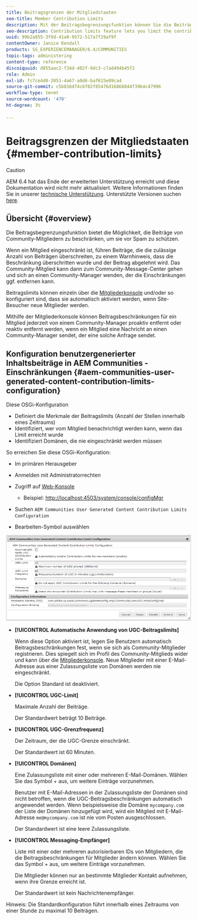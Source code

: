 ```yaml
---
title: Beitragsgrenzen der Mitgliedstaaten
seo-title: Member Contribution Limits
description: Mit der Beitragsbegrenzungsfunktion können Sie die Beiträge zum Schutz vor Spam einschränken
seo-description: Contribution limits feature lets you limit the contributions to protect against spam
uuid: 99b2a855-3f0d-41a0-9572-517a7f29af9f
contentOwner: Janice Kendall
products: SG_EXPERIENCEMANAGER/6.4/COMMUNITIES
topic-tags: administering
content-type: reference
discoiquuid: d855aac2-f34d-402f-9dc3-c7ad494b45f2
role: Admin
exl-id: fc7ce4d0-2051-4a67-a0d6-baf615e09ca4
source-git-commit: c5b816d74c6f02f85476d16868844f39b4c47996
workflow-type: tm+mt
source-wordcount: '470'
ht-degree: 3%

---
```


# Beitragsgrenzen der Mitgliedstaaten {#member-contribution-limits}

>[!CAUTION]
>
>AEM 6.4 hat das Ende der erweiterten Unterstützung erreicht und diese Dokumentation wird nicht mehr aktualisiert. Weitere Informationen finden Sie in unserer [technische Unterstützung](https://helpx.adobe.com/de/support/programs/eol-matrix.html). Unterstützte Versionen suchen [here](https://experienceleague.adobe.com/docs/?lang=de).

## Übersicht {#overview}

Die Beitragsbegrenzungsfunktion bietet die Möglichkeit, die Beiträge von Community-Mitgliedern zu beschränken, um sie vor Spam zu schützen.

Wenn ein Mitglied eingeschränkt ist, führen Beiträge, die die zulässige Anzahl von Beiträgen überschreiten, zu einem Warnhinweis, dass die Beschränkung überschritten wurde und der Beitrag abgelehnt wird. Das Community-Mitglied kann dann zum Community-Message-Center gehen und sich an einen Community-Manager wenden, der die Einschränkungen ggf. entfernen kann.

Beitragslimits können einzeln über die [Mitgliederkonsole](members.md) und/oder so konfiguriert sind, dass sie automatisch aktiviert werden, wenn Site-Besucher neue Mitglieder werden.

Mithilfe der Mitgliederkonsole können Beitragsbeschränkungen für ein Mitglied jederzeit von einem Community-Manager proaktiv entfernt oder reaktiv entfernt werden, wenn ein Mitglied eine Nachricht an einen Community-Manager sendet, der eine solche Anfrage sendet.

## Konfiguration benutzergenerierter Inhaltsbeiträge in AEM Communities - Einschränkungen {#aem-communities-user-generated-content-contribution-limits-configuration}

Diese OSGi-Konfiguration

* Definiert die Merkmale der Beitragslimits (Anzahl der Stellen innerhalb eines Zeitraums)
* Identifiziert, wer vom Mitglied benachrichtigt werden kann, wenn das Limit erreicht wurde
* Identifiziert Domänen, die nie eingeschränkt werden müssen

So erreichen Sie diese OSGi-Konfiguration:

* Im primären Herausgeber
* Anmelden mit Administratorrechten
* Zugriff auf [Web-Konsole](../../help/sites-deploying/configuring-osgi.md)

   * Beispiel: [http://localhost:4503/system/console/configMgr](http://localhost:4503/system/console/configMgr)

* Suchen `AEM Communities User Generated Content Contribution Limits Configuration`
* Bearbeiten-Symbol auswählen

![chlimage_1-127](assets/chlimage_1-127.png)

* **[!UICONTROL Automatische Anwendung von UGC-Beitragslimits]**

   Wenn diese Option aktiviert ist, legen Sie Benutzern automatisch Beitragsbeschränkungen fest, wenn sie sich als Community-Mitglieder registrieren. Dies spiegelt sich im Profil des Community-Mitglieds wider und kann über die [Mitgliederkonsole](members.md). Neue Mitglieder mit einer E-Mail-Adresse aus einer Zulassungsliste von Domänen werden nie eingeschränkt.

   Die Option Standard ist deaktiviert.

* **[!UICONTROL UGC-Limit]**

   Maximale Anzahl der Beiträge.

   Der Standardwert beträgt 10 Beiträge.

* **[!UICONTROL UGC-Grenzfrequenz]**

   Der Zeitraum, der die UGC-Grenze einschränkt.

   Der Standardwert ist 60 Minuten.

* **[!UICONTROL Domänen]**

   Eine Zulassungsliste mit einer oder mehreren E-Mail-Domänen. Wählen Sie das Symbol + aus, um weitere Einträge vorzunehmen.

   Benutzer mit E-Mail-Adressen in der Zulassungsliste der Domänen sind nicht betroffen, wenn die UGC-Beitragsbeschränkungen automatisch angewendet werden. Wenn beispielsweise die Domäne `mycompany.com` der Liste der Domänen hinzugefügt wird, wird ein Mitglied mit E-Mail-Adresse `me@mycompany.com` ist nie vom Posten ausgeschlossen.

   Der Standardwert ist eine leere Zulassungsliste.

* **[!UICONTROL Messaging-Empfänger]**

   Liste mit einer oder mehreren autorisierbaren IDs von Mitgliedern, die die Beitragsbeschränkungen für Mitglieder ändern können. Wählen Sie das Symbol + aus, um weitere Einträge vorzunehmen.

   Die Mitglieder können nur an bestimmte Mitglieder Kontakt aufnehmen, wenn ihre Grenze erreicht ist.

   Der Standardwert ist kein Nachrichtenempfänger.

Hinweis: Die Standardkonfiguration führt innerhalb eines Zeitraums von einer Stunde zu maximal 10 Beiträgen.
